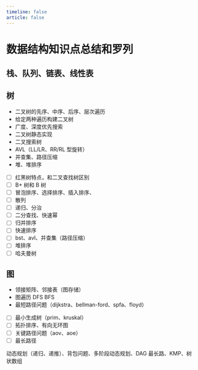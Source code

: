 ```yaml
---
timeline: false
article: false
---
```


# 数据结构知识点总结和罗列

## 栈、队列、链表、线性表

## 树

- 二叉树的先序、中序、后序、层次遍历
- 给定两种遍历构建二叉树
- 广度、深度优先搜索
- 二叉树静态实现
- 二叉搜索树
- AVL（LL/LR、RR/RL 型旋转）
- 并查集、路径压缩
- 堆、堆排序

- [ ] 红黑树特点，和二叉查找树区别
- [ ] B+ 树和 B 树
- [ ] 冒泡排序、选择排序、插入排序、
- [ ] 散列
- [ ] 递归、分治
- [ ] 二分查找、快速幂
- [ ] 归并排序
- [ ] 快速排序
- [ ] bst、avl、并查集（路径压缩）
- [ ] 堆排序
- [ ] 哈夫曼树

## 图

- 领接矩阵、邻接表（图存储）
- 图遍历 DFS BFS
- 最短路径问题（dijkstra、bellman-ford、spfa、floyd）
- [ ] 最小生成树（prim、kruskal）
- [ ] 拓扑排序、有向无环图
- [ ] 关键路径问题（aov、aoe）
- [ ] 最长路径

动态规划（递归、递推）、背包问题、多阶段动态规划、DAG 最长路、KMP、树状数组
